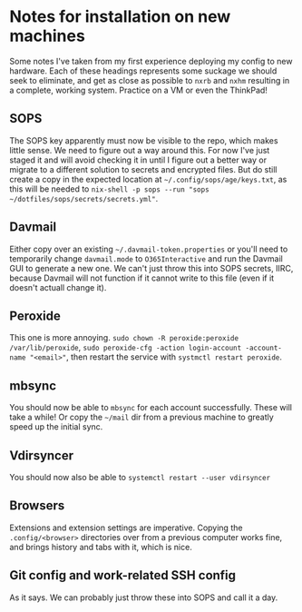 # Notes for installation on new machines

Some notes I've taken from my first experience deploying my config to new
hardware. Each of these headings represents some suckage we should seek to
eliminate, and get as close as possible to `nxrb` and `nxhm` resulting in a
complete, working system. Practice on a VM or even the ThinkPad!

## SOPS

The SOPS key apparently must now be visible to the repo, which makes little
sense. We need to figure out a way around this. For now I've just staged it and
will avoid checking it in until I figure out a better way or migrate to a
different solution to secrets and encrypted files. But do still create a copy in
the expected location at `~/.config/sops/age/keys.txt`, as this will be needed
to `nix-shell -p sops --run "sops ~/dotfiles/sops/secrets/secrets.yml"`.

## Davmail

Either copy over an existing `~/.davmail-token.properties` or you'll need to
temporarily change `davmail.mode` to `O365Interactive` and run the Davmail GUI
to generate a new one. We can't just throw this into SOPS secrets, IIRC, because
Davmail will not function if it cannot write to this file (even if it doesn't
actuall change it).

## Peroxide

This one is more annoying. `sudo chown -R peroxide:peroxide /var/lib/peroxide`,
`sudo peroxide-cfg -action login-account -account-name "<email>"`, then restart
the service with `systmctl restart peroxide`.

## mbsync

You should now be able to `mbsync` for each account successfully. These will
take a while! Or copy the `~/mail` dir from a previous machine to greatly speed
up the initial sync.

## Vdirsyncer

You should now also be able to `systemctl restart --user vdirsyncer`

## Browsers

Extensions and extension settings are imperative. Copying the
`.config/<browser>` directories over from a previous computer works fine, and
brings history and tabs with it, which is nice.

## Git config and work-related SSH config

As it says. We can probably just throw these into SOPS and call it a day.
